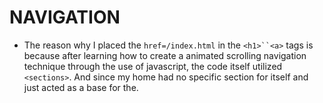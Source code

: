 # NAVIGATION

- The reason why I placed the `href=/index.html` in the ` <h1>``<a> ` tags is because after learning how to create a animated scrolling navigation technique through the use of javascript, the code itself utilized `<sections>`. And since my home had no specific section for itself and just acted as a base for the.
